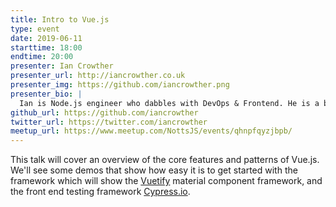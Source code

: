 ```yaml
---
title: Intro to Vue.js
type: event
date: 2019-06-11
starttime: 18:00
endtime: 20:00
presenter: Ian Crowther
presenter_url: http://iancrowther.co.uk
presenter_img: https://github.com/iancrowther.png
presenter_bio: |
  Ian is Node.js engineer who dabbles with DevOps & Frontend. He is a big fan of keeping things simple and adopting web standards.
github_url: https://github.com/iancrowther
twitter_url: https://twitter.com/iancrowther
meetup_url: https://www.meetup.com/NottsJS/events/qhnpfqyzjbpb/
---
```


This talk will cover an overview of the core features and patterns of Vue.js. We'll see some demos that show how easy it is to get started with the framework which will show the [Vuetify](https://vuetifyjs.com/) material component framework, and the front end testing framework [Cypress.io](https://www.cypress.io/).
